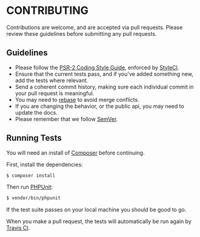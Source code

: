 # CONTRIBUTING

Contributions are welcome, and are accepted via pull requests. Please review these guidelines before submitting any pull
requests.

## Guidelines

- Please follow the [PSR-2 Coding Style Guide](http://www.php-fig.org/psr/psr-2), enforced
  by [StyleCI](https://styleci.io).
- Ensure that the current tests pass, and if you've added something new, add the tests where relevant.
- Send a coherent commit history, making sure each individual commit in your pull request is meaningful.
- You may need to [rebase](https://git-scm.com/book/en/v2/Git-Branching-Rebasing) to avoid merge conflicts.
- If you are changing the behavior, or the public api, you may need to update the docs.
- Please remember that we follow [SemVer](http://semver.org).

## Running Tests

You will need an install of [Composer](https://getcomposer.org) before continuing.

First, install the dependencies:

```sh
$ composer install
```

Then run [PHPUnit](https://phpunit.de):

```sh
$ vendor/bin/phpunit
```

If the test suite passes on your local machine you should be good to go.

When you make a pull request, the tests will automatically be run again by [Travis CI](https://travis-ci.org).